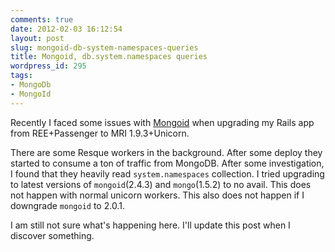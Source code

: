 ```yaml
---
comments: true
date: 2012-02-03 16:12:54
layout: post
slug: mongoid-db-system-namespaces-queries
title: Mongoid, db.system.namespaces queries
wordpress_id: 295
tags:
- MongoDb
- MongoId
---
```


Recently I faced some issues with [Mongoid](http://mongoid.org) when upgrading my Rails app from REE+Passenger to MRI 1.9.3+Unicorn.

There are some Resque workers in the background. After some deploy they started to consume a ton of traffic from MongoDB. After some investigation, I found that they heavily read `system.namespaces` collection. I tried upgrading to latest versions of `mongoid`(2.4.3) and `mongo`(1.5.2) to no avail. This does not happen with normal unicorn workers. This also does not happen if I downgrade `mongoid` to 2.0.1.

I am still not sure what's happening here. I'll update this post when I discover something.



